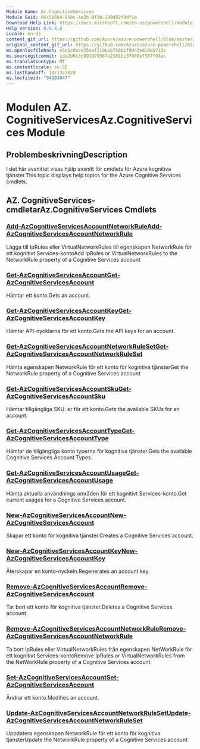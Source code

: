 ```yaml
---
Module Name: Az.CognitiveServices
Module Guid: 66c566b4-950c-4a2b-9f3b-199d92f0df1a
Download Help Link: https://docs.microsoft.com/en-us/powershell/module/az.cognitiveservices
Help Version: 0.9.4.0
Locale: en-US
content_git_url: https://github.com/Azure/azure-powershell/blob/master/src/CognitiveServices/CognitiveServices/help/Az.CognitiveServices.md
original_content_git_url: https://github.com/Azure/azure-powershell/blob/master/src/CognitiveServices/CognitiveServices/help/Az.CognitiveServices.md
ms.openlocfilehash: e3e1c0ace35eaf210bab756b1fd943e81988713c
ms.sourcegitcommit: 1de2b6c3c99197958fa2101bc37680e7507f91ac
ms.translationtype: MT
ms.contentlocale: sv-SE
ms.lasthandoff: 10/13/2020
ms.locfileid: "94103047"
---
```

# <span data-ttu-id="4cf9f-101">Modulen AZ. CognitiveServices</span><span class="sxs-lookup"><span data-stu-id="4cf9f-101">Az.CognitiveServices Module</span></span>
## <span data-ttu-id="4cf9f-102">Problembeskrivning</span><span class="sxs-lookup"><span data-stu-id="4cf9f-102">Description</span></span>
<span data-ttu-id="4cf9f-103">I det här avsnittet visas hjälp avsnitt för cmdlets för Azure kognitiva tjänster.</span><span class="sxs-lookup"><span data-stu-id="4cf9f-103">This topic displays help topics for the Azure Cognitive Services cmdlets.</span></span>

## <span data-ttu-id="4cf9f-104">AZ. CognitiveServices-cmdletar</span><span class="sxs-lookup"><span data-stu-id="4cf9f-104">Az.CognitiveServices Cmdlets</span></span>
### [<span data-ttu-id="4cf9f-105">Add-AzCognitiveServicesAccountNetworkRule</span><span class="sxs-lookup"><span data-stu-id="4cf9f-105">Add-AzCognitiveServicesAccountNetworkRule</span></span>](Add-AzCognitiveServicesAccountNetworkRule.md)
<span data-ttu-id="4cf9f-106">Lägga till IpRules eller VirtualNetworkRules till egenskapen NetworkRule för ett kognitivt Services-konto</span><span class="sxs-lookup"><span data-stu-id="4cf9f-106">Add IpRules or VirtualNetworkRules to the NetworkRule property of a Cognitive Services account</span></span>

### [<span data-ttu-id="4cf9f-107">Get-AzCognitiveServicesAccount</span><span class="sxs-lookup"><span data-stu-id="4cf9f-107">Get-AzCognitiveServicesAccount</span></span>](Get-AzCognitiveServicesAccount.md)
<span data-ttu-id="4cf9f-108">Hämtar ett konto.</span><span class="sxs-lookup"><span data-stu-id="4cf9f-108">Gets an account.</span></span>

### [<span data-ttu-id="4cf9f-109">Get-AzCognitiveServicesAccountKey</span><span class="sxs-lookup"><span data-stu-id="4cf9f-109">Get-AzCognitiveServicesAccountKey</span></span>](Get-AzCognitiveServicesAccountKey.md)
<span data-ttu-id="4cf9f-110">Hämtar API-nycklarna för ett konto.</span><span class="sxs-lookup"><span data-stu-id="4cf9f-110">Gets the API keys for an account.</span></span>

### [<span data-ttu-id="4cf9f-111">Get-AzCognitiveServicesAccountNetworkRuleSet</span><span class="sxs-lookup"><span data-stu-id="4cf9f-111">Get-AzCognitiveServicesAccountNetworkRuleSet</span></span>](Get-AzCognitiveServicesAccountNetworkRuleSet.md)
<span data-ttu-id="4cf9f-112">Hämta egenskapen NetworkRule för ett konto för kognitiva tjänster</span><span class="sxs-lookup"><span data-stu-id="4cf9f-112">Get the NetworkRule property of a Cognitive Services account</span></span>

### [<span data-ttu-id="4cf9f-113">Get-AzCognitiveServicesAccountSku</span><span class="sxs-lookup"><span data-stu-id="4cf9f-113">Get-AzCognitiveServicesAccountSku</span></span>](Get-AzCognitiveServicesAccountSku.md)
<span data-ttu-id="4cf9f-114">Hämtar tillgängliga SKU: er för ett konto.</span><span class="sxs-lookup"><span data-stu-id="4cf9f-114">Gets the available SKUs for an account.</span></span>

### [<span data-ttu-id="4cf9f-115">Get-AzCognitiveServicesAccountType</span><span class="sxs-lookup"><span data-stu-id="4cf9f-115">Get-AzCognitiveServicesAccountType</span></span>](Get-AzCognitiveServicesAccountType.md)
<span data-ttu-id="4cf9f-116">Hämtar de tillgängliga konto typerna för kognitiva tjänster.</span><span class="sxs-lookup"><span data-stu-id="4cf9f-116">Gets the available Cognitive Services Account Types.</span></span>

### [<span data-ttu-id="4cf9f-117">Get-AzCognitiveServicesAccountUsage</span><span class="sxs-lookup"><span data-stu-id="4cf9f-117">Get-AzCognitiveServicesAccountUsage</span></span>](Get-AzCognitiveServicesAccountUsage.md)
<span data-ttu-id="4cf9f-118">Hämta aktuella användnings områden för ett kognitivt Services-konto.</span><span class="sxs-lookup"><span data-stu-id="4cf9f-118">Get current usages for a Cognitive Services account.</span></span>

### [<span data-ttu-id="4cf9f-119">New-AzCognitiveServicesAccount</span><span class="sxs-lookup"><span data-stu-id="4cf9f-119">New-AzCognitiveServicesAccount</span></span>](New-AzCognitiveServicesAccount.md)
<span data-ttu-id="4cf9f-120">Skapar ett konto för kognitiva tjänster.</span><span class="sxs-lookup"><span data-stu-id="4cf9f-120">Creates a Cognitive Services account.</span></span>

### [<span data-ttu-id="4cf9f-121">New-AzCognitiveServicesAccountKey</span><span class="sxs-lookup"><span data-stu-id="4cf9f-121">New-AzCognitiveServicesAccountKey</span></span>](New-AzCognitiveServicesAccountKey.md)
<span data-ttu-id="4cf9f-122">Återskapar en konto-nyckeln.</span><span class="sxs-lookup"><span data-stu-id="4cf9f-122">Regenerates an account key.</span></span>

### [<span data-ttu-id="4cf9f-123">Remove-AzCognitiveServicesAccount</span><span class="sxs-lookup"><span data-stu-id="4cf9f-123">Remove-AzCognitiveServicesAccount</span></span>](Remove-AzCognitiveServicesAccount.md)
<span data-ttu-id="4cf9f-124">Tar bort ett konto för kognitiva tjänster.</span><span class="sxs-lookup"><span data-stu-id="4cf9f-124">Deletes a Cognitive Services account.</span></span>

### [<span data-ttu-id="4cf9f-125">Remove-AzCognitiveServicesAccountNetworkRule</span><span class="sxs-lookup"><span data-stu-id="4cf9f-125">Remove-AzCognitiveServicesAccountNetworkRule</span></span>](Remove-AzCognitiveServicesAccountNetworkRule.md)
<span data-ttu-id="4cf9f-126">Ta bort IpRules eller VirtualNetworkRules från egenskapen NetWorkRule för ett kognitivt Services-konto</span><span class="sxs-lookup"><span data-stu-id="4cf9f-126">Remove IpRules or VirtualNetworkRules from the NetWorkRule property of a Cognitive Services account</span></span>

### [<span data-ttu-id="4cf9f-127">Set-AzCognitiveServicesAccount</span><span class="sxs-lookup"><span data-stu-id="4cf9f-127">Set-AzCognitiveServicesAccount</span></span>](Set-AzCognitiveServicesAccount.md)
<span data-ttu-id="4cf9f-128">Ändrar ett konto.</span><span class="sxs-lookup"><span data-stu-id="4cf9f-128">Modifies an account.</span></span>

### [<span data-ttu-id="4cf9f-129">Update-AzCognitiveServicesAccountNetworkRuleSet</span><span class="sxs-lookup"><span data-stu-id="4cf9f-129">Update-AzCognitiveServicesAccountNetworkRuleSet</span></span>](Update-AzCognitiveServicesAccountNetworkRuleSet.md)
<span data-ttu-id="4cf9f-130">Uppdatera egenskapen NetworkRule för ett konto för kognitiva tjänster</span><span class="sxs-lookup"><span data-stu-id="4cf9f-130">Update the NetworkRule property of a Cognitive Services account</span></span>

